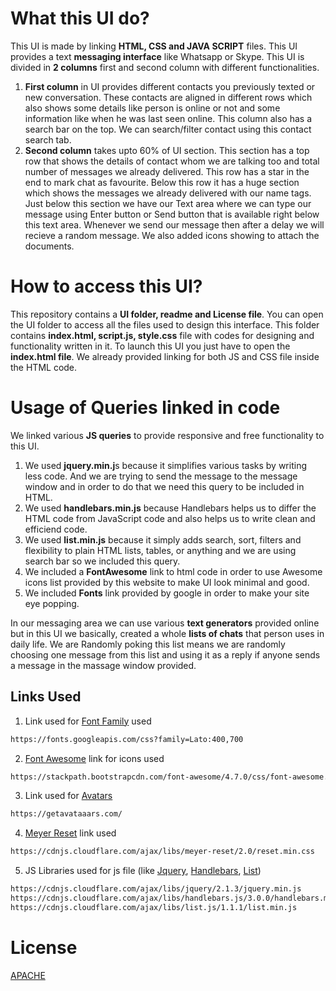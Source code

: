# **What this UI do?**

This UI is made by linking **HTML, CSS and JAVA SCRIPT** files. This UI provides a text **messaging interface** like Whatsapp or Skype.
This UI is divided in **2 columns** first and second column with different functionalities.

1) **First column** in UI provides different contacts you previously texted or new conversation. These contacts are aligned in different rows
which also shows some details like person is online or not and some information like when he was last seen online. This column also has
a search bar on the top. We can search/filter contact using this contact search tab. 
2) **Second column** takes upto 60% of UI section. This section has a top row that shows the details of contact whom we are talking too and 
total number of messages we already delivered. This row has a star in the end to mark chat as favourite.
Below this row it has a huge section which shows the messages we already delivered with our name tags. Just below this section we have our 
Text area where we can type our message using Enter button or Send button that is available right below this text area. Whenever we send 
our message then after a delay we will recieve a random message. We also added icons showing to attach the documents.

# How to access this UI?

This repository contains a **UI folder, readme and License file**. You can open the UI folder to access all the files used to design this interface. This folder contains **index.html, script.js, style.css** file with codes for designing and functionality written in it. To launch this UI you just have to open the **index.html file**. We already provided linking for both JS and CSS file inside the HTML code.

# Usage of Queries linked in code
We linked various **JS queries** to provide responsive and free functionality to this UI.
1) We used **jquery.min.j**s because it simplifies various tasks by writing less code.
And we are trying to send the message to the message window and in order to do that we need this query to be included in HTML.
2) We used **handlebars.min.js** because Handlebars helps us to differ the HTML code from JavaScript code and also helps us to write clean and efficiend code.
3) We used **list.min.js** because it simply adds search, sort, filters and flexibility to plain HTML lists, tables, or anything and we are using search bar so we included this query.
4) We included a **FontAwesome** link to html code in order to use Awesome icons list provided by this website to make UI look minimal and good.
5) We included **Fonts** link provided by google in order to make your site eye popping.

In our messaging area we can use various **text generators** provided online but in this UI we basically, created a whole **lists of chats** that person uses in daily life. We are Randomly poking this list means we are randomly choosing one message from this list and using it as a reply if anyone sends a message in the massage window provided.

## Links Used 

1) Link used for [Font Family](https://fonts.googleapis.com/css?family=Lato:400,700) used
```bash
https://fonts.googleapis.com/css?family=Lato:400,700
```
2) [Font Awesome](https://stackpath.bootstrapcdn.com/font-awesome/4.7.0/css/font-awesome.min.css) link for icons used
```bash
https://stackpath.bootstrapcdn.com/font-awesome/4.7.0/css/font-awesome.min.css
```
3) Link used for [Avatars](https://getavataaars.com/)
```bash
https://getavataaars.com/
```
4) [Meyer Reset](https://cdnjs.cloudflare.com/ajax/libs/meyer-reset/2.0/reset.min.css) link used
```bash
https://cdnjs.cloudflare.com/ajax/libs/meyer-reset/2.0/reset.min.css
```
5) JS Libraries used for js file (like [Jquery](https://cdnjs.cloudflare.com/ajax/libs/jquery/2.1.3/jquery.min.js), [Handlebars](https://cdnjs.cloudflare.com/ajax/libs/handlebars.js/3.0.0/handlebars.min.js), [List](https://cdnjs.cloudflare.com/ajax/libs/list.js/1.1.1/list.min.js)) 
```bash
https://cdnjs.cloudflare.com/ajax/libs/jquery/2.1.3/jquery.min.js
https://cdnjs.cloudflare.com/ajax/libs/handlebars.js/3.0.0/handlebars.min.js
https://cdnjs.cloudflare.com/ajax/libs/list.js/1.1.1/list.min.js
```



# License
[APACHE](http://www.apache.org/licenses/)
